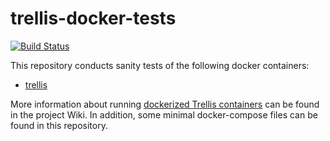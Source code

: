# trellis-docker-tests

[![Build Status](https://travis-ci.com/trellis-ldp/trellis-docker-tests.svg?branch=master)](https://travis-ci.com/trellis-ldp/trellis-docker-tests)

This repository conducts sanity tests of the following docker containers:

  * [trellis](https://hub.docker.com/r/trellisldp/trellis/)

More information about running [dockerized Trellis containers](https://github.com/trellis-ldp/trellis/wiki/Dockerized-Trellis) can be found in the project Wiki.
In addition, some minimal docker-compose files can be found in this repository.
